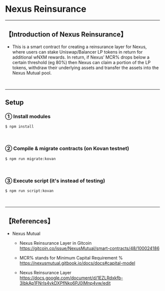 # Nexus Reinsurance

***
## 【Introduction of Nexus Reinsurance】
- This is a smart contract for creating a reinsurance layer for Nexus, where users can stake Uniswap/Balancer LP tokens in return for additional wNXM rewards. In return, if Nexus’ MCR% drops below a certain threshold (eg 80%) then Nexus can claim a portion of the LP tokens, withdraw their underlying assets and transfer the assets into the Nexus Mutual pool.

&nbsp;

***

## Setup
### ① Install modules
```
$ npm install
```

<br>

### ② Compile & migrate contracts (on Kovan testnet)
```
$ npm run migrate:kovan
```

<br>

### ③ Execute script (it's instead of testing)
```
$ npm run script:kovan
```


&nbsp;

***

## 【References】
- Nexus Mutual
  - Nexus Reinsurance Layer in Gitcoin  
    https://gitcoin.co/issue/NexusMutual/smart-contracts/48/100024186

  - MCR% stands for Minimum Capital Requirement %  
    https://nexusmutual.gitbook.io/docs/docs#capital-model

  - Nexus Reinsurance Layer  
    https://docs.google.com/document/d/1EZLRdxkfb-3lbkAp1FNrIs4vkDXPfNko6PJ0IMnp4vw/edit
